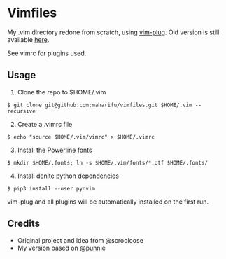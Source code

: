 Vimfiles
========

My .vim directory redone from scratch, using [vim-plug](https://github.com/junegunn/vim-plug).
Old version is still available [here](https://github.com/maharifu/vimfiles-old).

See vimrc for plugins used.

Usage
-----

1. Clone the repo to $HOME/.vim

  `$ git clone git@github.com:maharifu/vimfiles.git $HOME/.vim --recursive`

2. Create a .vimrc file

  `$ echo "source $HOME/.vim/vimrc" > $HOME/.vimrc`

3. Install the Powerline fonts

  `$ mkdir $HOME/.fonts; ln -s $HOME/.vim/fonts/*.otf $HOME/.fonts/`

4. Install denite python dependencies

  `$ pip3 install --user pynvim`

vim-plug and all plugins will be automatically installed on the first run.

Credits
-------

* Original project and idea from @scrooloose
* My version based on [@punnie](https://github.com/punnie/vimfiles)
